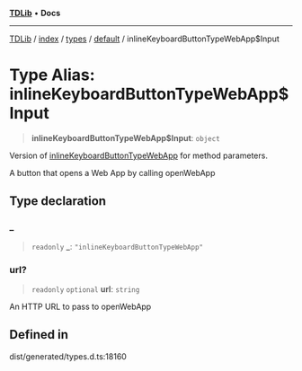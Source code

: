 [**TDLib**](../../../../../../README.md) • **Docs**

***

[TDLib](../../../../../../modules.md) / [index](../../../../../README.md) / [types](../../../README.md) / [default](../README.md) / inlineKeyboardButtonTypeWebApp$Input

# Type Alias: inlineKeyboardButtonTypeWebApp$Input

> **inlineKeyboardButtonTypeWebApp$Input**: `object`

Version of [inlineKeyboardButtonTypeWebApp](inlineKeyboardButtonTypeWebApp.md) for method parameters.

A button that opens a Web App by calling openWebApp

## Type declaration

### \_

> `readonly` **\_**: `"inlineKeyboardButtonTypeWebApp"`

### url?

> `readonly` `optional` **url**: `string`

An HTTP URL to pass to openWebApp

## Defined in

dist/generated/types.d.ts:18160
